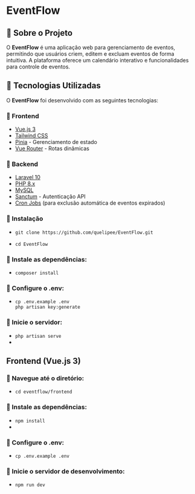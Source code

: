 # EventFlow

## 📌 Sobre o Projeto

O **EventFlow** é uma aplicação web para gerenciamento de eventos, permitindo que usuários criem, editem e excluam eventos de forma intuitiva. A plataforma oferece um calendário interativo e funcionalidades para controle de eventos.

## 🚀 Tecnologias Utilizadas

O **EventFlow** foi desenvolvido com as seguintes tecnologias:

### 🔹 Frontend
- [Vue.js 3](https://vuejs.org/)
- [Tailwind CSS](https://tailwindcss.com/)
- [Pinia](https://pinia.vuejs.org/) - Gerenciamento de estado
- [Vue Router](https://router.vuejs.org/) - Rotas dinâmicas

### 🔹 Backend
- [Laravel 10](https://laravel.com/)
- [PHP 8.x](https://www.php.net/)
- [MySQL](https://www.mysql.com/)
- [Sanctum](https://laravel.com/docs/10.x/sanctum) - Autenticação API
- [Cron Jobs](https://laravel.com/docs/10.x/scheduling) (para exclusão automática de eventos expirados)

### 🔹 Instalação
- ````git clone https://github.com/quelipee/EventFlow.git````

- ````cd EventFlow````

### 🔹 Instale as dependências:
- ````composer install````

### 🔹 Configure o .env:
-   ````
    cp .env.example .env
    php artisan key:generate
    ````
### 🔹 Inicie o servidor:
-  ````php artisan serve````
- 
## Frontend (Vue.js 3)

### 🔹 Navegue até o diretório:
- ````cd eventflow/frontend````

###  🔹 Instale as dependências:
- ````npm install````
- 
### 🔹 Configure o .env:
- ````cp .env.example .env````

### 🔹 Inicie o servidor de desenvolvimento:
- ````npm run dev````
